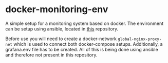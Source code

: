 # docker-monitoring-env
A simple setup for a monitoring system based on docker. The environment can be setup using ansible, located in [this](https://github.com/tobiaskloss/monitoring-setup) repository.

Before use you will need to create a docker-network `global-nginx-proxy-net` which is used to connect both docker-compose setups.
Additionally, a grafana.env file has to be created. All of this is being done using ansible and therefore not present in this repository.


